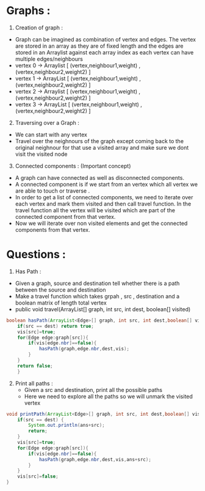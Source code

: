 # Graphs :

1. Creation of graph :
  - Graph can be imagined as combination of vertex and edges. The vertex are stored in an array as they are of fixed length and the edges are stored in an Arraylist against each array index as each vertex can have multiple edges/neighbours
  - vertex 0 -> Arraylist [ (vertex,neighbour1,weight) , (vertex,neighbour2,weight2) ]
  - vertex 1 -> ArrayList [ (vertex,neighbour1,weight) , (vertex,neighbour2,weight2) ]
  - vertex 2 -> Arraylist [ (vertex,neighbour1,weight) , (vertex,neighbour2,weight2) ]
  - vertex 3 -> ArrayList [ (vertex,neighbour1,weight) , (vertex,neighbour2,weight2) ]

2. Traversing over a Graph :
  - We can start with any vertex 
  - Travel over the neighnours of the graph except coming back to the original neighnour for that use a visited array and make sure we dont visit the visited node

3. Connected components : (Important concept)
  - A graph can have connected as well as disconnected components.
  - A connected component is if we start from an vertex which all vertex we are able to touch or traverse .
  - In order to get a list of connected components, we need to iterate over each vertex and mark them visited and then call travel function. In the travel function all the vertex will be visited which are part of the connected component from that vertex.
  - Now we will iterate over non visited elements and get the connected components from that vertex. 

# Questions : 
1. Has Path : 
  - Given a graph, source and destination tell whether there is a path between the source and destination
  - Make a travel function which takes grpah , src , destination and a boolean matrix of length total vertex
  - public void travel(ArrayList<Edge>[] graph, int src, int dest, boolean[] visited)
```java
boolean hasPath(ArrayList<Edge>[] graph, int src, int dest,boolean[] vis){
	if(src == dest) return true;
	vis[src]=true;
	for(Edge edge:graph[src]){
		if(vis[edge.nbr]==false){
			hasPath(graph,edge.nbr,dest,vis);
		}
	}
	return false;
	}
```

2. Print all paths :
	- Given a src and destination, print all the possible paths
	- Here we need to explore all the paths so we will unmark the visited vertex
```java
void printPath(ArrayList<Edge>[] graph, int src, int dest,boolean[] vis,String ans){
	if(src == dest) {
		System.out.println(ans+src);
		return;
	}
	vis[src]=true;
	for(Edge edge:graph[src]){
		if(vis[edge.nbr]==false){
			hasPath(graph,edge.nbr,dest,vis,ans+src);
		}
	}
	vis[src]=false;
}
```

